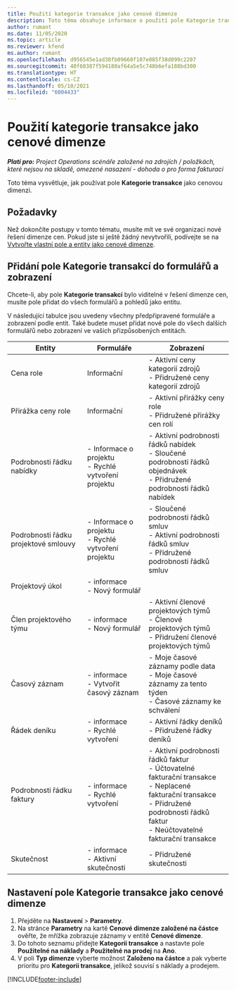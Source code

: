 ```yaml
---
title: Použití kategorie transakce jako cenové dimenze
description: Toto téma obsahuje informace o použití pole Kategorie transakce jako cenové dimenze.
author: rumant
ms.date: 11/05/2020
ms.topic: article
ms.reviewer: kfend
ms.author: rumant
ms.openlocfilehash: d956545e1ad38fb09660f107e085f38d099c2207
ms.sourcegitcommit: 40f68387f594180af64a5e5c748b6efa188bd300
ms.translationtype: HT
ms.contentlocale: cs-CZ
ms.lasthandoff: 05/10/2021
ms.locfileid: "6004433"
---
```

# <a name="use-transaction-category-as-a-pricing-dimension"></a>Použití kategorie transakce jako cenové dimenze


_**Platí pro:** Project Operations scénáře založené na zdrojích / položkách, které nejsou na skladě, omezené nasazení - dohoda o pro forma fakturaci_


Toto téma vysvětluje, jak používat pole **Kategorie transakce** jako cenovou dimenzi. 

## <a name="prerequisites"></a>Požadavky
Než dokončíte postupy v tomto tématu, musíte mít ve své organizaci nové řešení dimenze cen. Pokud jste si ještě žádný nevytvořili, podívejte se na [Vytvořte vlastní pole a entity jako cenové dimenze](create-custom-fields-entities-pricing-dimensions.md).

## <a name="add-the-transaction-category-field-to-forms-and-views"></a>Přidání pole Kategorie transakcí do formulářů a zobrazení
Chcete-li, aby pole **Kategorie transakcí** bylo viditelné v řešení dimenze cen, musíte pole přidat do všech formulářů a pohledů jako entitu.

V následující tabulce jsou uvedeny všechny předpřipravené formuláře a zobrazení podle entit. Také budete muset přidat nové pole do všech dalších formulářů nebo zobrazení ve vašich přizpůsobených entitách.

|  Entity        | Formuláře     |Zobrazení        |
| ------------------------------|---------------------------------|----------------------------------|
|  Cena role| Informační |- Aktivní ceny kategorií zdrojů<br> - Přidružené ceny kategorií zdrojů |
|  Přirážka ceny role| Informační|- Aktivní přirážky ceny role<br>- Přidružené přirážky cen rolí |
|  Podrobnosti řádku nabídky|- Informace o projektu<br>- Rychlé vytvoření projektu| - Aktivní podrobnosti řádků nabídek<br>- Sloučené podrobnosti řádků objednávek<br>- Přidružené podrobnosti řádků nabídek |
|  Podrobnosti řádku projektové smlouvy|- Informace o projektu<br>- Rychlé vytvoření projektu|- Sloučené podrobnosti řádků smluv<br>- Aktivní podrobnosti řádků smluv<br>- Přidružené podrobnosti řádků smluv |
|  Projektový úkol|- informace<br>- Nový formulář| &nbsp; |
|  Člen projektového týmu|- informace<br>- Nový formulář|- Aktivní členové projektových týmů<br>- Členové projektových týmů<br>- Přidružení členové projektových týmů |
|  Časový záznam|- informace<br>- Vytvořit časový záznam|- Moje časové záznamy podle data<br>- Moje časové záznamy za tento týden<br>- Časové záznamy ke schválení|
|  Řádek deníku|- informace<br>- Rychlé vytvoření|- Aktivní řádky deníků<br>- Přidružené řádky deníků|
|  Podrobnosti řádku faktury|- informace<br>- Rychlé vytvoření|- Aktivní podrobnosti řádků faktur<br>- Účtovatelné fakturační transakce<br>- Neplacené fakturační transakce<br>- Přidružené podrobnosti řádků faktur <br>- Neúčtovatelné fakturační transakce|
|  Skutečnost|- informace<br>- Aktivní skutečnosti| - Přidružené skutečnosti |

## <a name="set-up-the-transaction-category-field-as-a-pricing-dimension"></a>Nastavení pole Kategorie transakce jako cenové dimenze

1. Přejděte na **Nastavení** > **Parametry**. 
2. Na stránce **Parametry** na kartě **Cenové dimenze založené na částce** ověřte, že mřížka zobrazuje záznamy v entitě **Cenové dimenze**.
3. Do tohoto seznamu přidejte **Kategorii transakce** a nastavte pole **Použitelné na náklady** a **Použitelné na prodej** na **Ano**.
4. V poli **Typ dimenze** vyberte možnost **Založeno na částce** a pak vyberte prioritu pro **Kategorii transakce**, jelikož souvisí s náklady a prodejem.


[!INCLUDE[footer-include](../includes/footer-banner.md)]